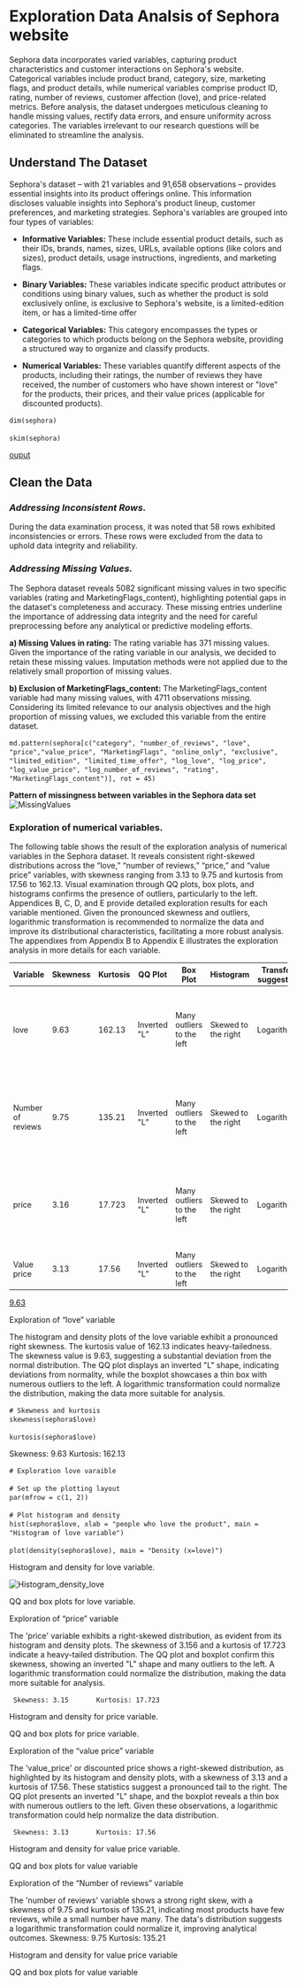 # Exploration Data Analsis of Sephora website

Sephora data incorporates varied variables, capturing product characteristics and customer interactions on Sephora's website. Categorical variables include product brand, category, size, marketing flags, and product details, while numerical variables comprise product ID, rating, number of reviews, customer affection (love), and price-related metrics. Before analysis, the dataset undergoes meticulous cleaning to handle missing values, rectify data errors, and ensure uniformity across categories. The variables irrelevant to our research questions will be eliminated to streamline the analysis. 

## Understand The Dataset

Sephora's dataset – with 21 variables and 91,658 observations – provides essential insights into its product offerings online. This information discloses valuable insights into Sephora's product lineup, customer preferences, and marketing strategies. Sephora's variables are grouped into four types of variables:

-   **Informative Variables:** These include essential product details, such as their IDs, brands, names, sizes, URLs, available options (like colors and sizes), product details, usage instructions, ingredients, and marketing flags. 

-   **Binary Variables:** These variables indicate specific product attributes or conditions using binary values, such as whether the product is sold exclusively online, is exclusive to Sephora's website, is a limited-edition item, or has a limited-time offer

-   **Categorical Variables:** This category encompasses the types or categories to which products belong on the Sephora website, providing a structured way to organize and classify products.

-   **Numerical Variables:** These variables quantify different aspects of the products, including their ratings, the number of reviews they have received, the number of customers who have shown interest or "love" for the products, their prices, and their value prices (applicable for discounted products).

```{r}
dim(sephora)

skim(sephora)
```
[ouput](https://github.com/eguzmanleano30/Exploration_Data_Analisis/blob/main/EDA/ExplorationData.png)

## Clean the Data 

### _Addressing Inconsistent Rows._  

During the data examination process, it was noted that 58 rows exhibited inconsistencies or errors. These rows were excluded from the data to uphold data integrity and reliability. 

### _Addressing Missing Values._ 

The Sephora dataset reveals 5082 significant missing values in two specific variables (rating and MarketingFlags_content), highlighting potential gaps in the dataset's completeness and accuracy. These missing entries underline the importance of addressing data integrity and the need for careful preprocessing before any analytical or predictive modeling efforts. 

**a)  Missing Values in rating:** The rating variable has 371 missing values. Given the importance of the rating variable in our analysis, we decided to retain these missing values. Imputation methods were not applied due to the relatively small proportion of missing values. 

**b)  Exclusion of MarketingFlags_content:** The MarketingFlags_content variable had many missing values, with 4711 observations missing. Considering its limited relevance to our analysis objectives and the high proportion of missing values, we excluded this variable from the entire dataset. 

```{r}
md.pattern(sephora[c("category", "number_of_reviews", "love", "price","value_price", "MarketingFlags", "online_only", "exclusive", "limited_edition", "limited_time_offer", "log_love", "log_price", "log_value_price", "log_number_of_reviews", "rating", "MarketingFlags_content")], rot = 45)
```

**Pattern of missingness between variables in the Sephora data set**
![MissingValues](https://github.com/eguzmanleano30/Exploration_Data_Analisis/assets/172155030/5a49fd44-792e-403f-bb60-360ed5804c0d)


### Exploration of numerical variables.  

The following table shows the result of the exploration analysis of numerical variables in the Sephora dataset. It reveals consistent right-skewed distributions across the “love,” “number of reviews,” “price,” and “value price” variables, with skewness ranging from 3.13 to 9.75 and kurtosis from 17.56 to 162.13. Visual examination through QQ plots, box plots, and histograms confirms the presence of outliers, particularly to the left. Appendices B, C, D, and E provide detailed exploration results for each variable mentioned. Given the pronounced skewness and outliers, logarithmic transformation is recommended to normalize the data and improve its distributional characteristics, facilitating a more robust analysis. The appendixes from Appendix B to Appendix E illustrates the exploration analysis in more details for each variable. 





| Variable          | Skewness | Kurtosis | QQ Plot      | Box Plot                  | Histogram           | Transfor. suggestion | Output and code   |
| ----------------- | -------- | -------- | ------------ | ------------------------- | ------------------- | -------------------- |------------------ |
| love              | 9.63     | 162.13   | Inverted "L” | Many outliers to the left | Skewed to the right | Logarithmic          | ![Appendice B](EDA/PDF/exploration_love_variable.pdf)   |
| Number of reviews | 9.75     | 135.21   | Inverted "L” | Many outliers to the left | Skewed to the right | Logarithmic          | ![Appendice C](EDA/PDF/exploration_price_variable.pdf)   |
| price             | 3.16     | 17.723   | Inverted "L” | Many outliers to the left | Skewed to the right | Logarithmic          |   ![Appendice D](EDA/PDF/exploration_value_price_variable.pdf)    |
| Value price       | 3.13     | 17.56    | Inverted "L” | Many outliers to the left | Skewed to the right | Logarithmic          |   Appendice E   |



[9.63](Skewness:-9.63)


 
Exploration of “love” variable 

The histogram and density plots of the love variable exhibit a pronounced right skewness. The kurtosis value of 162.13 indicates heavy-tailedness. The skewness value is 9.63, suggesting a substantial deviation from the normal distribution. The QQ plot displays an inverted "L" shape, indicating deviations from normality, while the boxplot showcases a thin box with numerous outliers to the left. A logarithmic transformation could normalize the distribution, making the data more suitable for analysis. 

```{r}
# Skewness and kurtosis
skewness(sephora$love)

kurtosis(sephora$love)
```


Skewness: 9.63       Kurtosis: 162.13 

 ```{r}
# Exploration love varaible

# Set up the plotting layout
par(mfrow = c(1, 2))

# Plot histogram and density
hist(sephora$love, xlab = "people who love the product", main = "Histogram of love variable")

plot(density(sephora$love), main = "Density (x=love)")

```
Histogram and density for love variable. 

 ![Histogram_density_love](https://github.com/eguzmanleano30/Exploration_Data_Analisis/assets/172155030/7747b594-a7c4-4059-ac68-ed20cabeba1f)


 

 
QQ and box plots for love variable. 


 

 
Exploration of “price” variable 

The 'price' variable exhibits a right-skewed distribution, as evident from its histogram and density plots. The skewness of 3.156 and a kurtosis of 17.723 indicate a heavy-tailed distribution. The QQ plot and boxplot confirm this skewness, showing an inverted "L" shape and many outliers to the left. A logarithmic transformation could normalize the distribution, making the data more suitable for analysis. 

     Skewness: 3.15       Kurtosis: 17.723 

 
Histogram and density for price variable. 

 

  

 

 
QQ and box plots for price variable. 


 

 
Exploration of the “value price” variable 

The 'value_price' or discounted price shows a right-skewed distribution, as highlighted by its histogram and density plots, with a skewness of 3.13 and a kurtosis of 17.56. These statistics suggest a pronounced tail to the right. The QQ plot presents an inverted "L" shape, and the boxplot reveals a thin box with numerous outliers to the left. Given these observations, a logarithmic transformation could help normalize the data distribution. 

     Skewness: 3.13       Kurtosis: 17.56 

 
Histogram and density for value price variable. 

 

 

 

 

 
QQ and box plots for value variable 

 

 

 

 
Exploration of the “Number of reviews” variable 

The 'number of reviews' variable shows a strong right skew, with a skewness of 9.75 and kurtosis of 135.21, indicating most products have few reviews, while a small number have many. The data's distribution suggests a logarithmic transformation could normalize it, improving analytical outcomes. 
    Skewness: 9.75       Kurtosis: 135.21 

 
Histogram and density for value price variable 

 

 

 
QQ and box plots for value variable 

 

 

 












